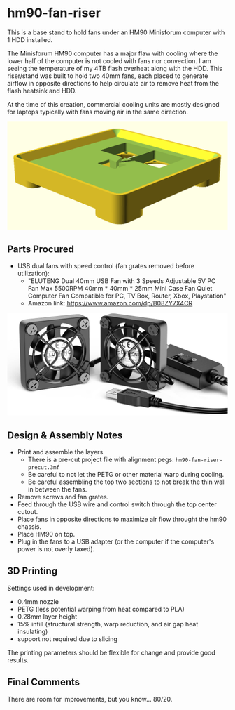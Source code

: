 # hm90-fan-riser
This is a base stand to hold fans under an HM90 Minisforum computer with 1 HDD installed.

The Minisforum HM90 computer has a major flaw with cooling where the lower half of the computer is not cooled with fans nor convection. I am seeing the temperature of my 4TB flash overheat along with the HDD. This riser/stand was built to hold two 40mm fans, each placed to generate airflow in opposite directions to help circulate air to remove heat from the flash heatsink and HDD.

At the time of this creation, commercial cooling units are mostly designed for laptops typically with fans moving air in the same direction.

![hm90-fan-riser OpenSCAD render](hm90-fan-riser-openscad.png)

## Parts Procured
* USB dual fans with speed control (fan grates removed before utilization):
	* "ELUTENG Dual 40mm USB Fan with 3 Speeds Adjustable 5V PC Fan Max 5500RPM 40mm * 40mm * 25mm Mini Case Fan Quiet Computer Fan Compatible for PC, TV Box, Router, Xbox, Playstation"
	* Amazon link: https://www.amazon.com/dp/B08ZY7X4CR

![ELUTENG dual 40mm USB fan with 3 adjustable speeds](USB-Fans-B08ZY7X4CR.jpg)

## Design & Assembly Notes
* Print and assemble the layers.
	* There is a pre-cut project file with alignment pegs: `hm90-fan-riser-precut.3mf`
	* Be careful to not let the PETG or other material warp during cooling.
	* Be careful assembling the top two sections to not break the thin wall in between the fans.
* Remove screws and fan grates.
* Feed through the USB wire and control switch through the top center cutout.
* Place fans in opposite directions to maximize air flow throught the hm90 chassis.
* Place HM90 on top.
* Plug in the fans to a USB adapter (or the computer if the computer's power is not overly taxed).

## 3D Printing
Settings used in development:

* 0.4mm nozzle
* PETG (less potential warping from heat compared to PLA)
* 0.28mm layer height
* 15% infill (structural strength, warp reduction, and air gap heat insulating)
* support not required due to slicing

The printing parameters should be flexible for change and provide good results.

## Final Comments
There are room for improvements, but you know... 80/20.